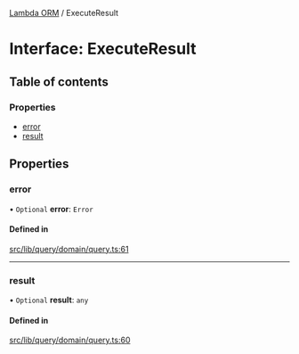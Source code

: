 [Lambda ORM](../README.md) / ExecuteResult

# Interface: ExecuteResult

## Table of contents

### Properties

- [error](ExecuteResult.md#error)
- [result](ExecuteResult.md#result)

## Properties

### error

• `Optional` **error**: `Error`

#### Defined in

[src/lib/query/domain/query.ts:61](https://github.com/FlavioLionelRita/lambdaorm/blob/4a7be3c2/src/lib/query/domain/query.ts#L61)

___

### result

• `Optional` **result**: `any`

#### Defined in

[src/lib/query/domain/query.ts:60](https://github.com/FlavioLionelRita/lambdaorm/blob/4a7be3c2/src/lib/query/domain/query.ts#L60)
